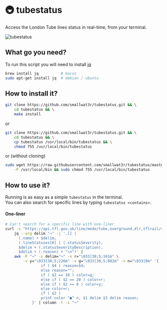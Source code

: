 # 🚇 tubestatus
Access the London Tube lines status in real-time, from your terminal.

![tubestatus](https://i.imgur.com/MI10KBJ.gif)

## What go you need?
To run this script you will need to install [jq](https://stedolan.github.io/jq/download) 
```sh
brew install jq          # macos
sudo apt-get install jq  # debian / ubuntu
```

## How to install it?

```sh
git clone https://github.com/smallwat3r/tubestatus.git && \
    cd tubestatus && \
    make install 
```
or
```sh
git clone https://github.com/smallwat3r/tubestatus.git && \
    cd tubestatus && \
    cp tubestatus /usr/local/bin/tubestatus && \
    chmod 755 /usr/local/bin/tubestatus
```
or (without cloning)
```sh
sudo wget https://raw.githubusercontent.com/smallwat3r/tubestatus/master/tubestatus \
    -P /usr/local/bin && sudo chmod 755 /usr/local/bin/tubestatus
```

## How to use it? 
Running is as easy as a simple `tubestatus` in the terminal.  
You can also search for specific lines by typing `tubestatus <contains>`.  

#### One-liner
```sh
# Can't search for a specific line with one-liner
curl -s "https://api.tfl.gov.uk/line/mode/tube,overground,dlr,tflrail/status" |
    jq --arg delim "¬" -j '.[] |
      (.name) + $delim,
      (.lineStatuses[0] | (.statusSeverity),
      $delim + (.statusSeverityDescription),
      $delim + (.reason) + "\n")' |
    awk -F "¬" -v delim="¬" -v r="\033[38;5;161m" \
        -v y="\033[38;5;226m" -v g="\033[38;5;082m" -v n="\033[0m" '{
                if ( $4 ) reason=$4;
                else reason="";
                if ( $2 == 10 ) color=g;
                else if ( $2 == 20 ) color=r;
                else if ( $2 >= 8 ) color=y;
                else color=r;
                if ( $2 )
                print color "●" n, $1 delim $3 delim reason;
            }' | column -t -s "¬"
```
